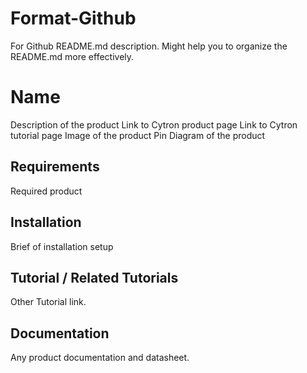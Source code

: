 # Format-Github

For Github README.md description.
Might help you to organize the README.md more effectively.

# Name
Description of the product
Link to Cytron product page
Link to Cytron tutorial page
Image of the product
Pin Diagram of the product

## Requirements
Required product

## Installation
Brief of installation setup

## Tutorial / Related Tutorials
Other Tutorial link.

## Documentation
Any product documentation and datasheet.





